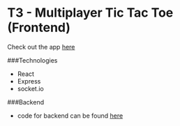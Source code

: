 # T3 - Multiplayer Tic Tac Toe (Frontend)
Check out the app [here](https://t3.surge.sh)

###Technologies
- React
- Express
- socket.io

###Backend
- code for backend can be found [here](https://github.com/rdp-jr/t3-server)
